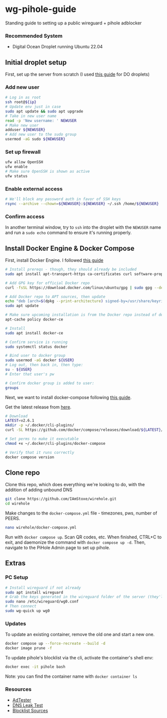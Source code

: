# wg-pihole-guide
Standing guide to setting up a public wireguard + pihole adblocker

### Recommended System
 - Digital Ocean Droplet running Ubuntu 22.04

## Initial droplet setup
First, set up the server from scratch (I used [this guide](https://www.digitalocean.com/community/tutorials/initial-server-setup-with-ubuntu-20-04) for DO droplets)
### Add new user
```bash
# Log in as root
ssh root@${ip}
# Update env just in case
sudo apt update && sudo apt upgrade
# Take in new user name
read -p 'New username: ' NEWUSER
# Make new user
adduser ${NEWUSER}
# Add new user to the sudo group
usermod -aG sudo ${NEWUSER}
```
### Set up firewall
```bash
ufw allow OpenSSH
ufw enable
# Make sure OpenSSH is shown as active
ufw status
```
### Enable external access
```bash
# We'll block any password auth in favor of SSH keys
rsync --archive --chown=${NEWUSER}:${NEWUSER} ~/.ssh /home/${NEWUSER}
```
### Confirm access
In another terminal window, try to `ssh` into the droplet with the `NEWUSER` name and run a `sudo echo` command to ensure it's running properly. 

## Install Docker Engine & Docker Compose
First, install Docker Engine. I followed [this guide](https://www.digitalocean.com/community/tutorials/how-to-install-and-use-docker-on-ubuntu-22-04)

```bash
# Install prereqs - though, they should already be included
sudo apt install apt-transport-https ca-certificates curl software-properties-common

# Add GPG key for official Docker repo
curl -fsSL https://download.docker.com/linux/ubuntu/gpg | sudo gpg --dearmor -o /usr/share/keyrings/docker-archive-keyring.gpg

# Add Docker repo to APT sources, then update
echo "deb [arch=$(dpkg --print-architecture) signed-by=/usr/share/keyrings/docker-archive-keyring.gpg] https://download.docker.com/linux/ubuntu $(lsb_release -cs) stable" | sudo tee /etc/apt/sources.list.d/docker.list > /dev/null
sudo apt update

# Make sure upcoming installation is from the Docker repo instead of default Ubuntu -- should be 5.20 or above
apt-cache policy docker-ce

# Install
sudo apt install docker-ce

# Confirm service is running
sudo systemctl status docker

# Bind user to docker group
sudo usermod -aG docker ${USER}
# Log out, then back in, then type:
su - ${USER}
# Enter that user's pw

# Confirm docker group is added to user:
groups
```

Next, we want to install docker-compose following [this guide](https://www.digitalocean.com/community/tutorials/how-to-install-and-use-docker-compose-on-ubuntu-22-04).

Get the latest release from [here](https://github.com/docker/compose/releases).

```bash
# Download
LATEST=v2.6.1
mkdir -p ~/.docker/cli-plugins/
curl -SL https://github.com/docker/compose/releases/download/${LATEST}/docker-compose-linux-x86_64 -o ~/.docker/cli-plugins/docker-compose

# Set perms to make it executable
chmod +x ~/.docker/cli-plugins/docker-compose

# Verify that it runs correctly
docker compose version
```

## Clone repo
Clone this repo, which does everything we're looking to do, with the addition of adding unbound DNS
```bash
git clone https://github.com/IAmStoxe/wirehole.git
cd wirehole
```

Make changes to the `docker-compose.yml` file - timezones, pws, number of PEERS.
```bash
nano wirehole/docker-compose.yml
```

Run with `docker compose up`. Scan QR codes, etc. When finished, CTRL+C to exit, and daemonize the command with `docker compose up -d`. 
Then, navigate to the PiHole Admin page to set up pihole.

## Extras
### PC Setup
```bash
# Install wireguard if not already
sudo apt install wireguard
# Grab the keys generated in the wireguard folder of the server (they'll start with 'peer_*') and add to wg0.conf for the client
sudo nano /etc/wireguard/wg0.conf
# Then connect
sudo wg-quick up wg0
```
### Updates
To update an existing container, remove the old one and start a new one.
```bash
docker compose up --force-recreate --build -d
docker image prune -f
```

To update pihole's blocklist via the cli, activate the container's shell env:
```bash
docker exec -it pihole bash
```
Note: you can find the container name with `docker container ls`

### Resources
 - [AdTester](https://fuzzthepiguy.tech/adtest/)
 - [DNS Leak Test](https://www.dnsleaktest.com/)
 - [Blocklist Sources](https://firebog.net/)